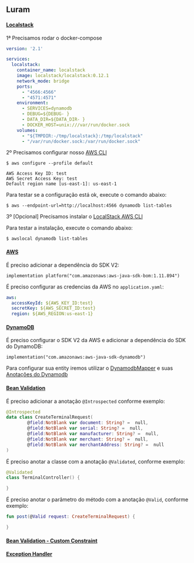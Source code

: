 ## Luram

#### [Localstack](https://github.com/localstack/localstack)

1ª Precisamos rodar o docker-compose

```yaml
version: '2.1'

services:
  localstack:
    container_name: localstack
    image: localstack/localstack:0.12.1
    network_mode: bridge
    ports:
      - "4566:4566"
      - "4571:4571"
    environment:
      - SERVICES=dynamodb
      - DEBUG=${DEBUG- }
      - DATA_DIR=${DATA_DIR- }
      - DOCKER_HOST=unix:///var/run/docker.sock
    volumes:
      - "${TMPDIR:-/tmp/localstack}:/tmp/localstack"
      - "/var/run/docker.sock:/var/run/docker.sock"
```

2º Precisamos configurar nosso [AWS CLI](https://docs.aws.amazon.com/cli/latest/userguide/install-cliv2.html)

```shell script
$ aws configure --profile default

AWS Access Key ID: test
AWS Secret Access Key: test
Default region name [us-east-1]: us-east-1
```

Para testar se a configuração está ok, execute o comando abaixo:

```shell script
$ aws --endpoint-url=http://localhost:4566 dynamodb list-tables
```

3º [Opcional] Precisamos instalar o [LocalStack AWS CLI](https://github.com/localstack/awscli-local)

Para testar a instalação, execute o comando abaixo:

```shell script
$ awslocal dynamodb list-tables
```

#### [AWS](https://micronaut-projects.github.io/micronaut-aws/latest/guide/#introduction)

É preciso adicionar a dependência do SDK V2:

```
implementation platform("com.amazonaws:aws-java-sdk-bom:1.11.894")
```

É preciso configurar as credencias da AWS no `application.yaml`:

```yaml
aws:
  accessKeyId: ${AWS_KEY_ID:test}
  secretKey: ${AWS_SECRET_ID:test}
  region: ${AWS_REGION:us-east-1}
```

#### [DynamoDB](https://micronaut-projects.github.io/micronaut-aws/latest/guide/#dynamodb)

É preciso configurar o SDK V2 da AWS e adicionar a dependência do SDK do DynamoDB:

```
implementation("com.amazonaws:aws-java-sdk-dynamodb")
```

Para configurar sua entity iremos utilizar o [DynamodbMapper](https://docs.aws.amazon.com/amazondynamodb/latest/developerguide/DynamoDBMapper.Methods.html) e suas [Anotações do Dynamodb](https://docs.aws.amazon.com/amazondynamodb/latest/developerguide/DynamoDBMapper.Annotations.html)

#### [Bean Validation](https://docs.micronaut.io/1.2.6/guide/index.html#beanValidation)

É preciso adicionar a anotação `@Introspected` conforme exemplo:

```kotlin
@Introspected
data class CreateTerminalRequest(
        @field:NotBlank var document: String? =  null,
        @field:NotBlank var serial: String? =  null,
        @field:NotBlank var manufacturer: String? =  null,
        @field:NotBlank var merchant: String? =  null,
        @field:NotBlank var merchantAddress: String? =  null
)
```

É preciso anotar a classe com a anotação `@Validated`, conforme exemplo:

```kotlin
@Validated
class TerminalController() {

}
```

É preciso anotar o parâmetro do método com a anotação `@Valid`, conforme exemplo:


```kotlin
fun post(@Valid request: CreateTerminalRequest) {

}
```

#### [Bean Validation - Custom Constraint](https://docs.micronaut.io/1.2.6/guide/index.html#_defining_additional_constraints)

#### [Exception Handler](https://docs.micronaut.io/latest/guide/index.html#errorHandling)